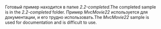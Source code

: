 <span data-ttu-id="9f0fa-101">Готовый пример находится в папке *2.2-completed*.</span><span class="sxs-lookup"><span data-stu-id="9f0fa-101">The completed sample is in the *2.2-completed* folder.</span></span> <span data-ttu-id="9f0fa-102">Пример *MvcMovie22* используется для документации, и его трудно использовать.</span><span class="sxs-lookup"><span data-stu-id="9f0fa-102">The *MvcMovie22* sample is used for documentation and is difficult to use.</span></span>